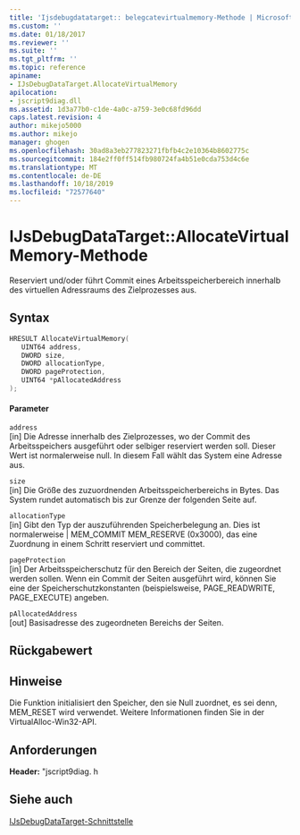 ```yaml
---
title: 'Ijsdebugdatatarget:: belegcatevirtualmemory-Methode | Microsoft-Dokumentation'
ms.custom: ''
ms.date: 01/18/2017
ms.reviewer: ''
ms.suite: ''
ms.tgt_pltfrm: ''
ms.topic: reference
apiname:
- IJsDebugDataTarget.AllocateVirtualMemory
apilocation:
- jscript9diag.dll
ms.assetid: 1d3a77b0-c1de-4a0c-a759-3e0c68fd96dd
caps.latest.revision: 4
author: mikejo5000
ms.author: mikejo
manager: ghogen
ms.openlocfilehash: 30ad8a3eb277823271fbfb4c2e10364b8602775c
ms.sourcegitcommit: 184e2ff0ff514fb980724fa4b51e0cda753d4c6e
ms.translationtype: MT
ms.contentlocale: de-DE
ms.lasthandoff: 10/18/2019
ms.locfileid: "72577640"
---
```

# <a name="ijsdebugdatatargetallocatevirtualmemory-method"></a>IJsDebugDataTarget::AllocateVirtualMemory-Methode
Reserviert und/oder führt Commit eines Arbeitsspeicherbereich innerhalb des virtuellen Adressraums des Zielprozesses aus.  
  
## <a name="syntax"></a>Syntax  
  
```cpp
HRESULT AllocateVirtualMemory(  
   UINT64 address,  
   DWORD size,  
   DWORD allocationType,  
   DWORD pageProtection,  
   UINT64 *pAllocatedAddress  
);  
```  
  
#### <a name="parameters"></a>Parameter  
 `address`  
 [in] Die Adresse innerhalb des Zielprozesses, wo der Commit des Arbeitsspeichers ausgeführt oder selbiger reserviert werden soll. Dieser Wert ist normalerweise null. In diesem Fall wählt das System eine Adresse aus.  
  
 `size`  
 [in] Die Größe des zuzuordnenden Arbeitsspeicherbereichs in Bytes. Das System rundet automatisch bis zur Grenze der folgenden Seite auf.  
  
 `allocationType`  
 [in] Gibt den Typ der auszuführenden Speicherbelegung an. Dies ist normalerweise &#124; MEM_COMMIT MEM_RESERVE (0x3000), das eine Zuordnung in einem Schritt reserviert und committet.  
  
 `pageProtection`  
 [in] Der Arbeitsspeicherschutz für den Bereich der Seiten, die zugeordnet werden sollen. Wenn ein Commit der Seiten ausgeführt wird, können Sie eine der Speicherschutzkonstanten (beispielsweise, PAGE_READWRITE, PAGE_EXECUTE) angeben.  
  
 `pAllocatedAddress`  
 [out] Basisadresse des zugeordneten Bereichs der Seiten.  
  
## <a name="return-value"></a>Rückgabewert  
  
## <a name="remarks"></a>Hinweise  
 Die Funktion initialisiert den Speicher, den sie Null zuordnet, es sei denn, MEM_RESET wird verwendet. Weitere Informationen finden Sie in der VirtualAlloc-Win32-API.  
  
## <a name="requirements"></a>Anforderungen  
 **Header:** "jscript9diag. h  
  
## <a name="see-also"></a>Siehe auch  
 [IJsDebugDataTarget-Schnittstelle](../../winscript/reference/ijsdebugdatatarget-interface.md)